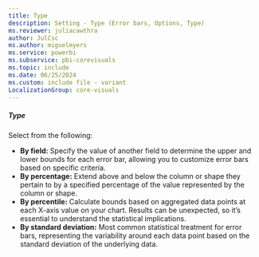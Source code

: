 ```yaml
---
title: Type
description: Setting - Type (Error bars, Options, Type)
ms.reviewer: juliacawthra
author: JulCsc
ms.author: miguelmyers
ms.service: powerbi
ms.subservice: pbi-corevisuals
ms.topic: include
ms.date: 06/25/2024
ms.custom: include file - variant
LocalizationGroup: core-visuals
---
```

##### Type

Select from the following:

- **By field:** Specify the value of another field to determine the upper and lower bounds for each error bar, allowing you to customize error bars based on specific criteria.
- **By percentage:** Extend above and below the column or shape they pertain to by a specified percentage of the value represented by the column or shape.
- **By percentile:** Calculate bounds based on aggregated data points at each X-axis value on your chart. Results can be unexpected, so it’s essential to understand the statistical implications.
- **By standard deviation:** Most common statistical treatment for error bars, representing the variability around each data point based on the standard deviation of the underlying data.
